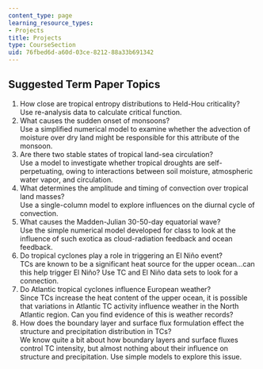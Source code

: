 ```yaml
---
content_type: page
learning_resource_types:
- Projects
title: Projects
type: CourseSection
uid: 76fbed6d-a60d-03ce-8212-88a33b691342
---
```


Suggested Term Paper Topics
---------------------------

1.  How close are tropical entropy distributions to Held-Hou criticality?  
    Use re-analysis data to calculate critical function.
2.  What causes the sudden onset of monsoons?  
    Use a simplified numerical model to examine whether the advection of moisture over dry land might be responsible for this attribute of the monsoon.
3.  Are there two stable states of tropical land-sea circulation?  
    Use a model to investigate whether tropical droughts are self-perpetuating, owing to interactions between soil moisture, atmospheric water vapor, and circulation.
4.  What determines the amplitude and timing of convection over tropical land masses?  
    Use a single-column model to explore influences on the diurnal cycle of convection.
5.  What causes the Madden-Julian 30-50-day equatorial wave?  
    Use the simple numerical model developed for class to look at the influence of such exotica as cloud-radiation feedback and ocean feedback.
6.  Do tropical cyclones play a role in triggering an El Niño event?  
    TCs are known to be a significant heat source for the upper ocean…can this help trigger El Niño? Use TC and El Niño data sets to look for a connection.
7.  Do Atlantic tropical cyclones influence European weather?  
    Since TCs increase the heat content of the upper ocean, it is possible that variations in Atlantic TC activity influence weather in the North Atlantic region. Can you find evidence of this is weather records?
8.  How does the boundary layer and surface flux formulation effect the structure and precipitation distribution in TCs?  
    We know quite a bit about how boundary layers and surface fluxes control TC intensity, but almost nothing about their influence on structure and precipitation. Use simple models to explore this issue.